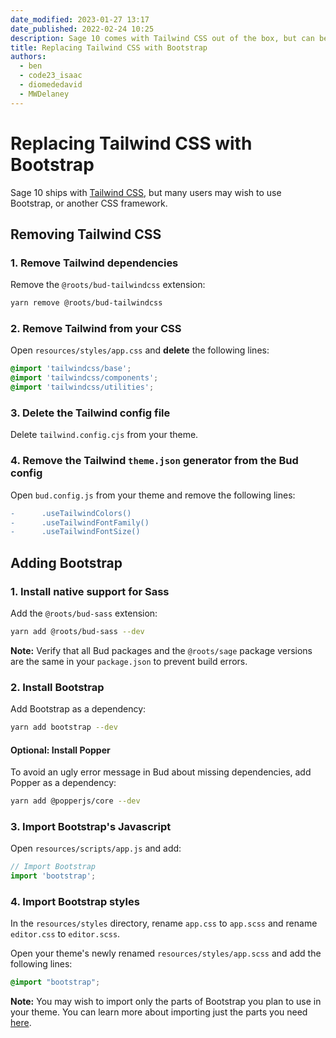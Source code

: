 ```yaml
---
date_modified: 2023-01-27 13:17
date_published: 2022-02-24 10:25
description: Sage 10 comes with Tailwind CSS out of the box, but can be replaced with Bootstrap or any other CSS framework.
title: Replacing Tailwind CSS with Bootstrap
authors:
  - ben
  - code23_isaac
  - diomededavid
  - MWDelaney
---
```


# Replacing Tailwind CSS with Bootstrap

Sage 10 ships with [Tailwind CSS](https://tailwindcss.com), but many users may wish to use Bootstrap, or another CSS framework. 

## Removing Tailwind CSS

### 1. Remove Tailwind dependencies

Remove the `@roots/bud-tailwindcss` extension:

```sh
yarn remove @roots/bud-tailwindcss
```

### 2. Remove Tailwind from your CSS

Open `resources/styles/app.css` and **delete** the following lines:

```css
@import 'tailwindcss/base';
@import 'tailwindcss/components';
@import 'tailwindcss/utilities';
```

### 3. Delete the Tailwind config file

Delete `tailwind.config.cjs` from your theme.

### 4. Remove the Tailwind `theme.json` generator from the Bud config

Open `bud.config.js` from your theme and remove the following lines:

```diff
-      .useTailwindColors()
-      .useTailwindFontFamily()
-      .useTailwindFontSize()
```

## Adding Bootstrap

### 1. Install native support for Sass

Add the `@roots/bud-sass` extension:

```sh
yarn add @roots/bud-sass --dev
```
**Note:** Verify that all Bud packages and the `@roots/sage` package versions are the same in your `package.json` to prevent build errors.

### 2. Install Bootstrap

Add Bootstrap as a dependency:

```sh
yarn add bootstrap --dev
```

#### Optional: Install Popper

To avoid an ugly error message in Bud about missing dependencies, add Popper as a dependency:

```sh
yarn add @popperjs/core --dev
```

### 3. Import Bootstrap's Javascript

Open `resources/scripts/app.js` and add:

```javascript
// Import Bootstrap
import 'bootstrap';
```

### 4. Import Bootstrap styles

In the `resources/styles` directory, rename `app.css` to `app.scss` and rename `editor.css` to `editor.scss`.

Open your theme's newly renamed `resources/styles/app.scss` and add the following lines:

```css
@import "bootstrap";
```

**Note:** You may wish to import only the parts of Bootstrap you plan to use in your theme. You can learn more about importing just the parts you need [here](https://getbootstrap.com/docs/5.1/customize/sass/#importing).
